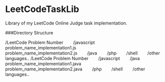 # LeetCodeTaskLib

Library of my LeetCode Online Judge task implementation.


###Directory Structure

/LeetCode Problem Number
&nbsp;&nbsp;&nbsp;&nbsp;&nbsp;&nbsp; /javascript
&nbsp;&nbsp;&nbsp;&nbsp;&nbsp;&nbsp;&nbsp;&nbsp;&nbsp;&nbsp;&nbsp;&nbsp; problem_name_implementation1.js
&nbsp;&nbsp;&nbsp;&nbsp;&nbsp;&nbsp;&nbsp;&nbsp;&nbsp;&nbsp;&nbsp;&nbsp; problem_name_implementation2.js
&nbsp;&nbsp;&nbsp;&nbsp;&nbsp;&nbsp; /java
&nbsp;&nbsp;&nbsp;&nbsp;&nbsp;&nbsp; /php
&nbsp;&nbsp;&nbsp;&nbsp;&nbsp;&nbsp; /shell
&nbsp;&nbsp;&nbsp;&nbsp;&nbsp;&nbsp; /other languages..
/LeetCode Problem Number
&nbsp;&nbsp;&nbsp;&nbsp;&nbsp;&nbsp; /javascript
&nbsp;&nbsp;&nbsp;&nbsp;&nbsp;&nbsp; /java
&nbsp;&nbsp;&nbsp;&nbsp;&nbsp;&nbsp;&nbsp;&nbsp;&nbsp;&nbsp;&nbsp;&nbsp; problem_name_implementation1.java
&nbsp;&nbsp;&nbsp;&nbsp;&nbsp;&nbsp;&nbsp;&nbsp;&nbsp;&nbsp;&nbsp;&nbsp; problem_name_implementation2.java
&nbsp;&nbsp;&nbsp;&nbsp;&nbsp;&nbsp; /php
&nbsp;&nbsp;&nbsp;&nbsp;&nbsp;&nbsp; /shell
&nbsp;&nbsp;&nbsp;&nbsp;&nbsp;&nbsp; /other languages..